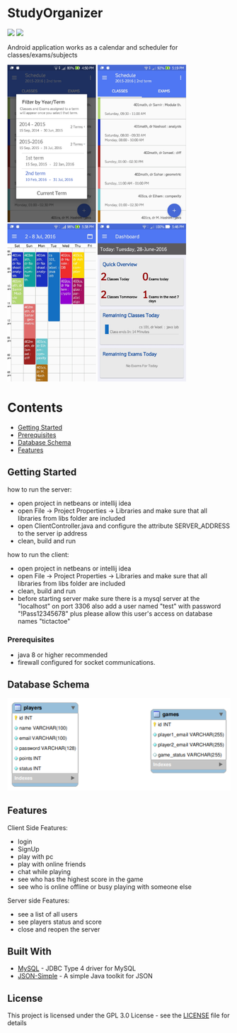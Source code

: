 # StudyOrganizer
![](https://forthebadge.com/images/badges/made-with-java.svg)
![](http://ForTheBadge.com/images/badges/built-with-love.svg)

Android application works as a calendar and scheduler for classes/exams/subjects

[<img src="https://github.com/atefhares/StudyOrganizer/blob/master/4.jpg" width="200"/>](https://github.com/atefhares/StudyOrganizer/blob/master/4.jpg)
[<img src="https://github.com/atefhares/StudyOrganizer/blob/master/5.jpg" width="200"/>](https://github.com/atefhares/StudyOrganizer/blob/master/5.jpg)
[<img src="https://github.com/atefhares/StudyOrganizer/blob/master/6.jpg" width="200"/>](https://github.com/atefhares/StudyOrganizer/blob/master/6.jpg)
[<img src="https://github.com/atefhares/StudyOrganizer/blob/master/7.jpg" width="200"/>](https://github.com/atefhares/StudyOrganizer/blob/master/7.jpg)

# Contents

- [Getting Started](#getting-started)
- [Prerequisites](#prerequisites)
- [Database Schema](#database-schema)
- [Features](#features)

## Getting Started

how to run the server:

- open project in netbeans or intellij idea
- open File -> Project Properties -> Libraries and make sure that all libraries from libs folder are included
- open ClientController.java and configure the attribute SERVER_ADDRESS to the server ip address
- clean, build and run

how to run the client:
- open project in netbeans or intellij idea
- open File -> Project Properties -> Libraries and make sure that all libraries from libs folder are included
- clean, build and run
- before starting server make sure there is a mysql server at the "localhost" on port 3306
   also add a user named "test" with password "!Pass12345678" plus please allow this user's access on database names "tictactoe"

### Prerequisites

- java 8 or higher recommended
- firewall configured for socket communications.

## Database Schema

![hg](https://github.com/atefhares/XO-Game-Pro-Server/blob/master/database_erd.png)

## Features

Client Side Features:</br>
- login
- SignUp
- play with pc
- play with online friends
- chat while playing
- see who has the highest score in the game
- see who is online offline or busy playing with someone else

Server side Features:</br>
- see a list of all users</br>
- see players status and score</br>
- close and reopen the server</br>


## Built With

* [MySQL](https://dev.mysql.com/downloads/connector/j/) - JDBC Type 4 driver for MySQL
* [JSON-Simple](https://code.google.com/archive/p/json-simple/) -  A simple Java toolkit for JSON


## License

This project is licensed under the GPL 3.0 License - see the [LICENSE](LICENSE) file for details
